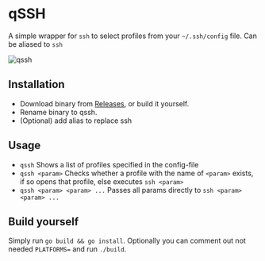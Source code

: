 # qSSH

A simple wrapper for `ssh` to select profiles from your `~/.ssh/config` file. Can be aliased to `ssh`

![qssh](https://i.imgur.com/ZNekyDI.png)

## Installation

- Download binary from [Releases](https://github.com/ad-on-is/qssh/releases), or build it yourself.
- Rename binary to qssh.
- (Optional) add alias to replace ssh

## Usage

- `qssh` Shows a list of profiles specified in the config-file
- `qssh <param>` Checks whether a profile with the name of `<param>` exists, if so opens that profile, else executes `ssh <param>`
- `qssh <param> <param> ...` Passes all params directly to `ssh <param> <param> ...`

## Build yourself

Simply run `go build && go install`. Optionally you can comment out not needed `PLATFORMS=` and run `./build`.
